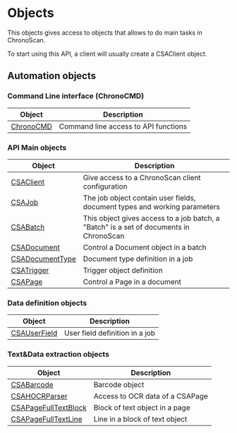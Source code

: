 # Objects

This objects gives access to objects that allows to do main tasks in ChronoScan.

To start using this API, a client will usually create a CSAClient object.

## Automation objects

### Command Line interface (ChronoCMD)

|Object|Description|
|---|---|
|[ChronoCMD](./ChronoCMD)|Command line access to API functions|

### API Main objects

|Object|Description|
|---|---|
|[CSAClient](./objects/CSAClient)|Give access to a ChronoScan client configuration|
|[CSAJob](./objects/CSAJob)|The job object contain user fields, document types and working parameters|
|[CSABatch](./objects/CSABatch)|This object gives access to a job batch, a "Batch" is a set of documents in ChronoScan|
|[CSADocument](./objects/CSADocument)|Control a Document object in a batch|
|[CSADocumentType](./objects/CSADocumentType)|Document type definition in a job|
|[CSATrigger](./objects/CSATrigger)|Trigger object definition|
|[CSAPage](./objects/CSAPage)|Control a Page in a document|

### Data definition objects

|Object|Description|
|---|---|
|[CSAUserField](./objects/CSAUserField)|User field definition in a job|

### Text&Data extraction objects

|Object|Description|
|---|---|
|[CSABarcode](./objects/CSABarcode)|Barcode object|
|[CSAHOCRParser](./objects/CSAHOCRParser)|Access to OCR data of a CSAPage|
|[CSAPageFullTextBlock](./objects/CSAPageFullTextBlock)|Block of text object in a page|
|[CSAPageFullTextLine](./objects/CSAPageFullTextLine)|Line in a block of text object|


